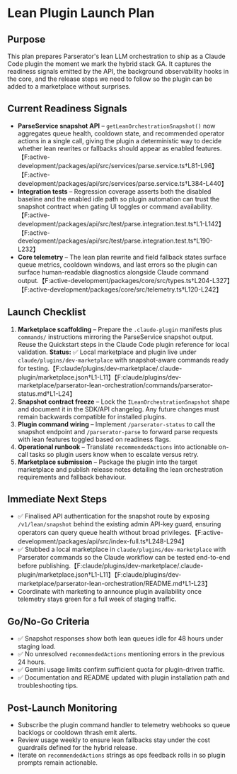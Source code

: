 # Lean Plugin Launch Plan

## Purpose
This plan prepares Parserator's lean LLM orchestration to ship as a Claude Code plugin the moment we mark the hybrid stack GA. It captures the readiness signals emitted by the API, the background observability hooks in the core, and the release steps we need to follow so the plugin can be added to a marketplace without surprises.

## Current Readiness Signals
- **ParseService snapshot API** – `getLeanOrchestrationSnapshot()` now aggregates queue health, cooldown state, and recommended operator actions in a single call, giving the plugin a deterministic way to decide whether lean rewrites or fallbacks should appear as enabled features.【F:active-development/packages/api/src/services/parse.service.ts†L81-L96】【F:active-development/packages/api/src/services/parse.service.ts†L384-L440】
- **Integration tests** – Regression coverage asserts both the disabled baseline and the enabled idle path so plugin automation can trust the snapshot contract when gating UI toggles or command availability.【F:active-development/packages/api/src/test/parse.integration.test.ts†L1-L142】【F:active-development/packages/api/src/test/parse.integration.test.ts†L190-L232】
- **Core telemetry** – The lean plan rewrite and field fallback states surface queue metrics, cooldown windows, and last errors so the plugin can surface human-readable diagnostics alongside Claude command output.【F:active-development/packages/core/src/types.ts†L204-L327】【F:active-development/packages/core/src/telemetry.ts†L120-L242】

## Launch Checklist
1. **Marketplace scaffolding** – Prepare the `.claude-plugin` manifests plus `commands/` instructions mirroring the ParseService snapshot output. Reuse the Quickstart steps in the Claude Code plugin reference for local validation. **Status:** ✅ Local marketplace and plugin live under `claude/plugins/dev-marketplace` with snapshot-aware commands ready for testing.【F:claude/plugins/dev-marketplace/.claude-plugin/marketplace.json†L1-L11】【F:claude/plugins/dev-marketplace/parserator-lean-orchestration/commands/parserator-status.md†L1-L24】
2. **Snapshot contract freeze** – Lock the `ILeanOrchestrationSnapshot` shape and document it in the SDK/API changelog. Any future changes must remain backwards compatible for installed plugins.
3. **Plugin command wiring** – Implement `/parserator-status` to call the snapshot endpoint and `/parserator-parse` to forward parse requests with lean features toggled based on readiness flags.
4. **Operational runbook** – Translate `recommendedActions` into actionable on-call tasks so plugin users know when to escalate versus retry.
5. **Marketplace submission** – Package the plugin into the target marketplace and publish release notes detailing the lean orchestration requirements and fallback behaviour.

## Immediate Next Steps
- ✅ Finalised API authentication for the snapshot route by exposing `/v1/lean/snapshot` behind the existing admin API-key guard, ensuring operators can query queue health without broad privileges.【F:active-development/packages/api/src/index-full.ts†L248-L294】
- ✅ Stubbed a local marketplace in `claude/plugins/dev-marketplace` with Parserator commands so the Claude workflow can be tested end-to-end before publishing.【F:claude/plugins/dev-marketplace/.claude-plugin/marketplace.json†L1-L11】【F:claude/plugins/dev-marketplace/parserator-lean-orchestration/README.md†L1-L23】
- Coordinate with marketing to announce plugin availability once telemetry stays green for a full week of staging traffic.

## Go/No-Go Criteria
- ✅ Snapshot responses show both lean queues idle for 48 hours under staging load.
- ✅ No unresolved `recommendedActions` mentioning errors in the previous 24 hours.
- ✅ Gemini usage limits confirm sufficient quota for plugin-driven traffic.
- ✅ Documentation and README updated with plugin installation path and troubleshooting tips.

## Post-Launch Monitoring
- Subscribe the plugin command handler to telemetry webhooks so queue backlogs or cooldown thrash emit alerts.
- Review usage weekly to ensure lean fallbacks stay under the cost guardrails defined for the hybrid release.
- Iterate on `recommendedActions` strings as ops feedback rolls in so plugin prompts remain actionable.
